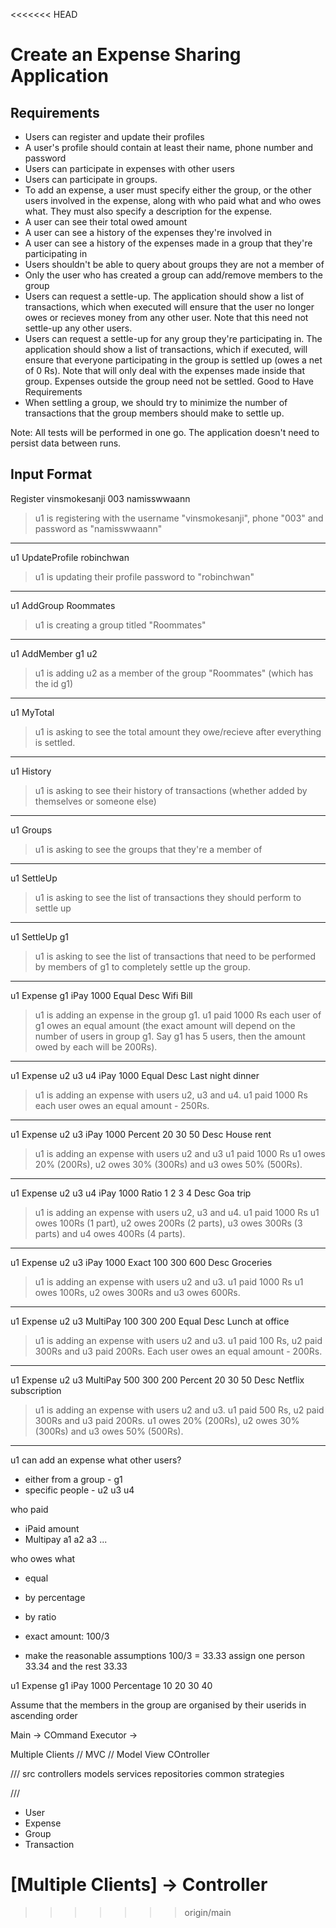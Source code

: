 <<<<<<< HEAD
# Create an Expense Sharing Application

## Requirements

- Users can register and update their profiles
- A user's profile should contain at least their name, phone number and password
- Users can participate in expenses with other users
- Users can participate in groups.
- To add an expense, a user must specify either the group, or the other users involved in the expense, along with who paid
  what and who owes what. They must also specify a description for the expense.
- A user can see their total owed amount
- A user can see a history of the expenses they're involved in
- A user can see a history of the expenses made in a group that they're participating in
- Users shouldn't be able to query about groups they are not a member of
- Only the user who has created a group can add/remove members to the group
- Users can request a settle-up. The application should show a list of transactions, which when executed will ensure that
  the user no longer owes or recieves money from any other user. Note that this need not settle-up any other users.
- Users can request a settle-up for any group they're participating in. The application should show a list of transactions,
  which if executed, will ensure that everyone participating in the group is settled up (owes a net of 0 Rs). Note that will
  only deal with the expenses made inside that group. Expenses outside the group need not be settled.
  Good to Have Requirements
- When settling a group, we should try to minimize the number of transactions that the group members should make to
  settle up.

Note: All tests will be performed in one go. The application doesn't need to persist data between runs.

## Input Format


Register vinsmokesanji 003 namisswwaann

> u1 is registering with the username "vinsmokesanji", phone "003" and password as "namisswwaann"
-- --
u1 UpdateProfile robinchwan

> u1 is updating their profile password to "robinchwan"
-- --
u1 AddGroup Roommates

> u1 is creating a group titled "Roommates"
-- --
u1 AddMember g1 u2

> u1 is adding u2 as a member of the group "Roommates" (which has the id g1)
-- --
u1 MyTotal
> u1 is asking to see the total amount they owe/recieve after everything is settled.
-- --
u1 History
> u1 is asking to see their history of transactions (whether added by themselves or someone
else)
-- --
u1 Groups
> u1 is asking to see the groups that they're a member of
-- --
u1 SettleUp
> u1 is asking to see the list of transactions they should perform to settle up
-- --
u1 SettleUp g1
> u1 is asking to see the list of transactions that need to be performed by members of g1 to
completely settle up the group.
-- --
u1 Expense g1 iPay 1000 Equal Desc Wifi Bill
> u1 is adding an expense in the group g1.
> u1 paid 1000 Rs
> each user of g1 owes an equal amount (the exact amount will depend on the number of users in group g1. Say g1 has 5
users, then the amount owed by each will be 200Rs).
-- --
u1 Expense u2 u3 u4 iPay 1000 Equal Desc Last night dinner
> u1 is adding an expense with users u2, u3 and u4.
> u1 paid 1000 Rs
> each user owes an equal amount - 250Rs.
-- --
u1 Expense u2 u3 iPay 1000 Percent 20 30 50 Desc House rent
> u1 is adding an expense with users u2 and u3
> u1 paid 1000 Rs
> u1 owes 20% (200Rs), u2 owes 30% (300Rs) and u3 owes 50% (500Rs).
-- --
u1 Expense u2 u3 u4 iPay 1000 Ratio 1 2 3 4 Desc Goa trip
> u1 is adding an expense with users u2, u3 and u4.
> u1 paid 1000 Rs
> u1 owes 100Rs (1 part), u2 owes 200Rs (2 parts), u3 owes 300Rs (3 parts) and u4 owes 400Rs (4
parts).
-- --
u1 Expense u2 u3 iPay 1000 Exact 100 300 600 Desc Groceries
> u1 is adding an expense with users u2 and u3.
> u1 paid 1000 Rs
> u1 owes 100Rs, u2 owes 300Rs and u3 owes 600Rs.
-- --
u1 Expense u2 u3 MultiPay 100 300 200 Equal Desc Lunch at office
> u1 is adding an expense with users u2 and u3.
> u1 paid 100 Rs, u2 paid 300Rs and u3 paid 200Rs.
> Each user owes an equal amount - 200Rs.
-- --
u1 Expense u2 u3 MultiPay 500 300 200 Percent 20 30 50 Desc Netflix subscription
> u1 is adding an expense with users u2 and u3.
> u1 paid 500 Rs, u2 paid 300Rs and u3 paid 200Rs.
> u1 owes 20% (200Rs), u2 owes 30% (300Rs) and u3 owes 50% (500Rs).

-- --


u1 can add an expense what other users?
- either from a group - g1
- specific people - u2 u3 u4

who paid
- iPaid amount
- Multipay a1 a2 a3 ...

who owes what
- equal
- by percentage
- by ratio
- exact amount: 100/3

- make the reasonable assumptions 100/3 = 33.33 assign one person 33.34 and the rest 33.33

u1 Expense g1 iPay 1000 Percentage 10 20 30 40

Assume that the members in the group are organised by their userids in ascending order



Main
-> COmmand Executor
->


Multiple Clients
// MVC
// Model View COntroller

///
src
controllers
models
services
repositories
common
strategies

///

- User
- Expense
- Group
- Transaction




[Multiple Clients] -> Controller
=======

>>>>>>> origin/main
